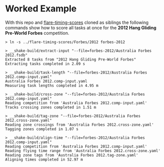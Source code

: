 # Worked Example

With this repo and [flare-timing-scores]() cloned as siblings the following
commands show how to score all tasks at once for the **2012 Hang Gliding
Pre-World Forbes** competition.

```
> ln -s ../flare-timing-scores/Forbes/2012 forbes-2012

> __shake-build/extract-input "--file=forbes-2012/Australia Forbes 2012.fsdb"
Extracted 8 tasks from "2012 Hang Gliding Pre-World Forbes"
Extracting tasks completed in 2.09 s

> __shake-build/task-length "--file=forbes-2012/Australia Forbes 2012.comp-input.yaml"
Australia Forbes 2012.comp-input.yaml
Measuring task lengths completed in 4.95 m

> __shake-build/cross-zone "--file=forbes-2012/Australia Forbes 2012.comp-input.yaml"
Reading competition from 'Australia Forbes 2012.comp-input.yaml'
Tracks crossing zones completed in 1.51 m

> __shake-build/tag-zone "--file=forbes-2012/Australia Forbes 2012.cross-zone.yaml"
Reading zone crossings from 'Australia Forbes 2012.cross-zone.yaml'
Tagging zones completed in 1.07 s

> __shake-build/align-time "--file=forbes-2012/Australia Forbes 2012.comp-input.yaml"
Reading competition from 'Australia Forbes 2012.comp-input.yaml'
Reading flying time range from 'Australia Forbes 2012.cross-zone.yaml'
Reading zone tags from 'Australia Forbes 2012.tag-zone.yaml'
Aligning times completed in 52.97 m
```
